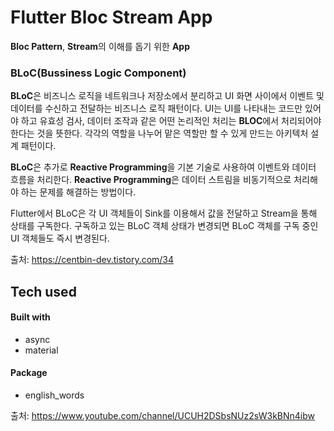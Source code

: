 # Flutter Bloc Stream App

**Bloc Pattern**, **Stream**의 이해를 돕기 위한 **App**

### BLoC(Bussiness Logic Component)

**BLoC**은 비즈니스 로직을 네트워크나 저장소에서 분리하고 UI 화면 사이에서 이벤트 및 데이터를 수신하고 전달하는 비즈니스 로직 패턴이다.
UI는 UI를 나타내는 코드만 있어야 하고 유효성 검사, 데이터 조작과 같은 어떤 논리적인 처리는 **BLOC**에서 처리되어야 한다는 것을 뜻한다.
각각의 역할을 나누어 맡은 역할만 할 수 있게 만드는 아키텍처 설계 패턴이다.   

**BLoC**은 추가로 **Reactive Programming**을 기본 기술로 사용하여 이벤트와 데이터 흐름을 처리한다. **Reactive Programming**은 데이터 스트림을 비동기적으로 처리해야 하는 문제를 해결하는 방법이다.   

Flutter에서 BLoC은 각 UI 객체들이 Sink를 이용해서 값을 전달하고 Stream을 통해 상태를 구독한다. 구독하고 있는 BLoC 객체 상태가 변경되면 BLoC 객체를 구독 중인 UI 객체들도 즉시 변경된다.   

출처: https://centbin-dev.tistory.com/34

## Tech used
#### Built with
* async
* material
#### Package

 * english_words


출처: https://www.youtube.com/channel/UCUH2DSbsNUz2sW3kBNn4ibw
